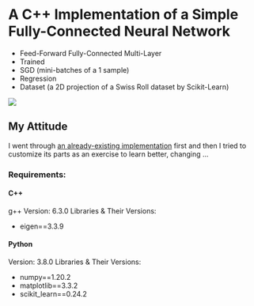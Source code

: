 # A C++ Implementation of a Simple Fully-Connected Neural Network

- Feed-Forward Fully-Connected Multi-Layer
- Trained
- SGD (mini-batches of a 1 sample)
- Regression
- Dataset (a 2D projection of a Swiss Roll dataset by Scikit-Learn)

![](https://github.com/MattiaSarti/toy-neural-network-in-cpp/blob/main/readme_pictures/dataset_plot.png)


## My Attitude

I went through [an already-existing implementation](https://www.geeksforgeeks.org/ml-neural-network-implementation-in-c-from-scratch/) first and then I tried to customize its parts as an exercise to learn better, changing ...


### Requirements:

#### C++
g++ Version: 6.3.0
Libraries & Their Versions:
- eigen==3.3.9

#### Python
Version: 3.8.0
Libraries & Their Versions:
- numpy==1.20.2
- matplotlib==3.3.2
- scikit_learn==0.24.2
